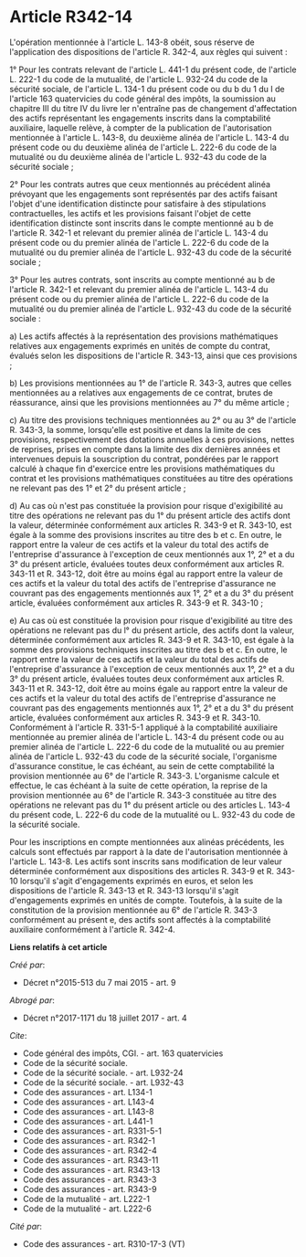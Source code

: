 # Article R342-14

L'opération mentionnée à l'article L. 143-8 obéit, sous réserve de l'application des dispositions de l'article R. 342-4, aux
règles qui suivent : 

1° Pour les contrats relevant de l'article L. 441-1 du présent code, de l'article L. 222-1 du code de la mutualité, de
l'article L. 932-24 du code de la sécurité sociale, de l'article L. 134-1 du présent code ou du b du 1 du I de l'article 163
quatervicies du code général des impôts, la soumission au chapitre III du titre IV du livre Ier n'entraîne pas de changement
d'affectation des actifs représentant les engagements inscrits dans la comptabilité auxiliaire, laquelle relève, à compter de
la publication de l'autorisation mentionnée à l'article L. 143-8, du deuxième alinéa de l'article L. 143-4 du présent code ou
du deuxième alinéa de l'article L. 222-6 du code de la mutualité ou du deuxième alinéa de l'article L. 932-43 du code de la
sécurité sociale ; 

2° Pour les contrats autres que ceux mentionnés au précédent alinéa prévoyant que les engagements sont représentés par des
actifs faisant l'objet d'une identification distincte pour satisfaire à des stipulations contractuelles, les actifs et les
provisions faisant l'objet de cette identification distincte sont inscrits dans le compte mentionné au b de l'article R.
342-1 et relevant du premier alinéa de l'article L. 143-4 du présent code ou du premier alinéa de l'article L. 222-6 du code
de la mutualité ou du premier alinéa de l'article L. 932-43 du code de la sécurité sociale ; 

3° Pour les autres contrats, sont inscrits au compte mentionné au b de l'article R. 342-1 et relevant du premier alinéa de
l'article L. 143-4 du présent code ou du premier alinéa de l'article L. 222-6 du code de la mutualité ou du premier alinéa de
l'article L. 932-43 du code de la sécurité sociale : 

a) Les actifs affectés à la représentation des provisions mathématiques relatives aux engagements exprimés en unités de
compte du contrat, évalués selon les dispositions de l'article R. 343-13, ainsi que ces provisions ; 

b) Les provisions mentionnées au 1° de l'article R. 343-3, autres que celles mentionnées au a relatives aux engagements de ce
contrat, brutes de réassurance, ainsi que les provisions mentionnées au 7° du même article ; 

c) Au titre des provisions techniques mentionnées au 2° ou au 3° de l'article R. 343-3, la somme, lorsqu'elle est positive et
dans la limite de ces provisions, respectivement des dotations annuelles à ces provisions, nettes de reprises, prises en
compte dans la limite des dix dernières années et intervenues depuis la souscription du contrat, pondérées par le rapport
calculé à chaque fin d'exercice entre les provisions mathématiques du contrat et les provisions mathématiques constituées au
titre des opérations ne relevant pas des 1° et 2° du présent article ; 

d) Au cas où n'est pas constituée la provision pour risque d'exigibilité au titre des opérations ne relevant pas du 1° du
présent article des actifs dont la valeur, déterminée conformément aux articles R. 343-9 et R. 343-10, est égale à la somme
des provisions inscrites au titre des b et c. En outre, le rapport entre la valeur de ces actifs et la valeur du total des
actifs de l'entreprise d'assurance à l'exception de ceux mentionnés aux 1°, 2° et a du 3° du présent article, évaluées toutes
deux conformément aux articles R. 343-11 et R. 343-12, doit être au moins égal au rapport entre la valeur de ces actifs et la
valeur du total des actifs de l'entreprise d'assurance ne couvrant pas des engagements mentionnés aux 1°, 2° et a du 3° du
présent article, évaluées conformément aux articles R. 343-9 et R. 343-10 ; 

e) Au cas où est constituée la provision pour risque d'exigibilité au titre des opérations ne relevant pas du l° du présent
article, des actifs dont la valeur, déterminée conformément aux articles R. 343-9 et R. 343-10, est égale à la somme des
provisions techniques inscrites au titre des b et c. En outre, le rapport entre la valeur de ces actifs et la valeur du total
des actifs de l'entreprise d'assurance à l'exception de ceux mentionnés aux 1°, 2° et a du 3° du présent article, évaluées
toutes deux conformément aux articles R. 343-11 et R. 343-12, doit être au moins égale au rapport entre la valeur de ces
actifs et la valeur du total des actifs de l'entreprise d'assurance ne couvrant pas des engagements mentionnés aux 1°, 2° et
a du 3° du présent article, évaluées conformément aux articles R. 343-9 et R. 343-10. Conformément à l'article R. 331-5-1
appliqué à la comptabilité auxiliaire mentionnée au premier alinéa de l'article L. 143-4 du présent code ou au premier alinéa
de l'article L. 222-6 du code de la mutualité ou au premier alinéa de l'article L. 932-43 du code de la sécurité sociale,
l'organisme d'assurance constitue, le cas échéant, au sein de cette comptabilité la provision mentionnée au 6° de l'article
R. 343-3. L'organisme calcule et effectue, le cas échéant à la suite de cette opération, la reprise de la provision
mentionnée au 6° de l'article R. 343-3 constituée au titre des opérations ne relevant pas du 1° du présent article ou des
articles L. 143-4 du présent code, L. 222-6 du code de la mutualité ou L. 932-43 du code de la sécurité sociale. 

Pour les inscriptions en compte mentionnées aux alinéas précédents, les calculs sont effectués par rapport à la date de
l'autorisation mentionnée à l'article L. 143-8. Les actifs sont inscrits sans modification de leur valeur déterminée
conformément aux dispositions des articles R. 343-9 et R. 343-10 lorsqu'il s'agit d'engagements exprimés en euros, et selon
les dispositions de l'article R. 343-13 et R. 343-13 lorsqu'il s'agit d'engagements exprimés en unités de compte. Toutefois,
à la suite de la constitution de la provision mentionnée au 6° de l'article R. 343-3 conformément au présent e, des actifs
sont affectés à la comptabilité auxiliaire conformément à l'article R. 342-4.

**Liens relatifs à cet article**

_Créé par_:

  - Décret n°2015-513 du 7 mai 2015 - art. 9

_Abrogé par_:

  - Décret n°2017-1171 du 18 juillet 2017 - art. 4

_Cite_:

  - Code général des impôts, CGI. - art. 163 quatervicies
  - Code de la sécurité sociale.
  - Code de la sécurité sociale. - art. L932-24
  - Code de la sécurité sociale. - art. L932-43
  - Code des assurances - art. L134-1
  - Code des assurances - art. L143-4
  - Code des assurances - art. L143-8
  - Code des assurances - art. L441-1
  - Code des assurances - art. R331-5-1
  - Code des assurances - art. R342-1
  - Code des assurances - art. R342-4
  - Code des assurances - art. R343-11
  - Code des assurances - art. R343-13
  - Code des assurances - art. R343-3
  - Code des assurances - art. R343-9
  - Code de la mutualité - art. L222-1
  - Code de la mutualité - art. L222-6

_Cité par_:

  - Code des assurances - art. R310-17-3 (VT)
